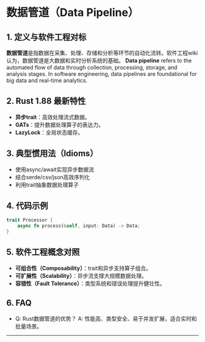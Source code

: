 # 数据管道（Data Pipeline）

## 1. 定义与软件工程对标

**数据管道**是指数据在采集、处理、存储和分析等环节的自动化流转。软件工程wiki认为，数据管道是大数据和实时分析系统的基础。
**Data pipeline** refers to the automated flow of data through collection, processing, storage, and analysis stages. In software engineering, data pipelines are foundational for big data and real-time analytics.

## 2. Rust 1.88 最新特性

- **异步trait**：高效处理流式数据。
- **GATs**：提升数据处理算子的表达力。
- **LazyLock**：全局状态缓存。

## 3. 典型惯用法（Idioms）

- 使用async/await实现异步数据流
- 结合serde/csv/json高效序列化
- 利用trait抽象数据处理算子

## 4. 代码示例

```rust
trait Processor {
    async fn process(&self, input: Data) -> Data;
}
```

## 5. 软件工程概念对照

- **可组合性（Composability）**：trait和异步支持算子组合。
- **可扩展性（Scalability）**：异步流支撑大规模数据处理。
- **容错性（Fault Tolerance）**：类型系统和错误处理提升健壮性。

## 6. FAQ

- Q: Rust数据管道的优势？
  A: 性能高、类型安全、易于并发扩展，适合实时和批量场景。

---
